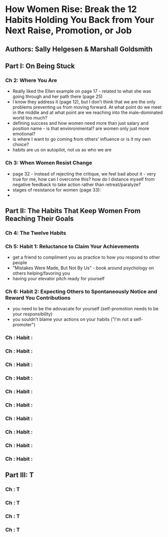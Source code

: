 # How Women Rise: Break the 12 Habits Holding You Back from Your Next Raise, Promotion, or Job

## Authors: Sally Helgesen & Marshall Goldsmith

## Part I: On Being Stuck

### Ch 2: Where You Are
- Really liked the Ellen example on page 17 - related to what she was going through and her path there (page 25)
- I know they address it (page 12), but I don’t think that we are the only problems preventing us from moving forward. At what point do we meet in the middle and at what point are we reaching into the male-dominated world too much? 
- defining success and how women need more than just salary and position name - is that envinronmental? are women only just more emotional? 
- is where I want to go coming from others' influence or is it my own choice? 
- habits are us on autopilot, not us as who we are

### Ch 3: When Women Resist Change 
- page 32 - instead of rejecting the critique, we feel bad about it - very true for me, how can I overcome this? how do I distance myself from negative feedback to take action rather than retreat/paralyze?
- stages of resistance for women (page 33): 
- 
## Part II: The Habits That Keep Women From Reaching Their Goals

### Ch 4: The Twelve Habits

### Ch 5: Habit 1: Reluctance to Claim Your Achievements
- get a friend to compliment you as practice to how you respond to other people
- "Mistakes Were Made, But Not By Us" - book around psychology on others helping/favoring you
- having your elevator pitch ready for yourself

### Ch 6: Habit 2: Expecting Others to Spontaneously Notice and Reward You Contributions
- you need to be the adovacate for yourself (self-promotion needs to be your responsibility)
- you souldn't blame your actions on your habits ("I'm not a self-promoter")

### Ch : Habit  : 

### Ch : Habit  : 

### Ch : Habit  : 

### Ch : Habit  : 

### Ch : Habit  : 

### Ch : Habit  : 

### Ch : Habit  : 

### Ch : Habit  : 

### Ch : Habit  : 

### Ch : Habit  : 

## Part III: T

### Ch : T

### Ch : T

### Ch : T

### Ch : T